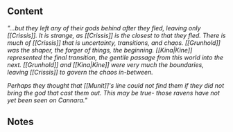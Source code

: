 ## Content
_"...but they left any of their gods behind after they fled, leaving only [[Crissis]]. It is strange, as [[Crissis]] is the closest to that they fled. There is much of [[Crissis]] that is uncertainty, transitions, and chaos. [[Grunhold]] was the shaper, the forger of things, the beginning. [[Kina|Kine]] represented the final transition, the gentile passage from this world into the next. [[Grunhold]] and [[Kina|Kine]] were very much the boundaries, leaving [[Crissis]] to govern the chaos in-between._ 

_Perhaps they thought that [[Munit]]'s line could not find them if they did not bring the god that cast them out. This may be true- those ravens have not yet been seen on Cannara."_

## Notes
